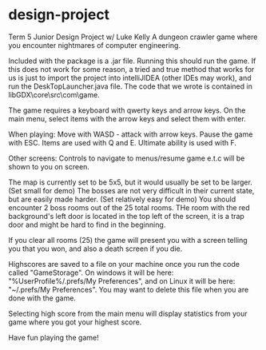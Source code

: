# design-project
Term 5 Junior Design Project w/ Luke Kelly 
A dungeon crawler game where you encounter nightmares of computer engineering.

Included with the package is a .jar file. Running this should run the game.
If this does not work for some reason, a tried and true method that works for us is just to import the project into intelliJIDEA (other IDEs may work), and run the DeskTopLauncher.java file.
The code that we wrote is contained in libGDX\core\src\com\game.

The game requires a keyboard with qwerty keys and arrow keys.
On the main menu, select items with the arrow keys and select them with enter.

When playing:
Move with WASD - attack with arrow keys.
Pause the game with ESC.
Items are used with Q and E.
Ultimate ability is used with F.

Other screens:
Controls to navigate to menus/resume game e.t.c will be shown to you on screen.

The map is currently set to be 5x5, but it would usually be set to be larger.(Set small for demo)
The bosses are not very difficult in their current state, but are easily made harder. (Set relatively easy for demo)
You should encounter 2 boss rooms out of the 25 total rooms.
THe room with the red background's left door is located in the top left of the screen, it is a trap door and might be hard to find in the beginning.

If you clear all rooms (25) the game will present you with a screen telling you that you won, and also a death screen if you die.

Highscores are saved to a file on your machine once you run the code called "GameStorage". On windows it will be here: "%UserProfile%/.prefs/My Preferences", and on Linux it will be here: "~/.prefs/My Preferences". You may want to delete this file when you are done with the game.

Selecting high score from the main menu will display statistics from your game where you got your highest score.

Have fun playing the game! 